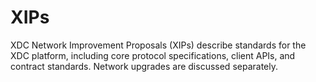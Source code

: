 # XIPs

XDC Network Improvement Proposals (XIPs) describe standards for the XDC platform, including core protocol specifications, client APIs, and contract standards. Network upgrades are discussed separately.
